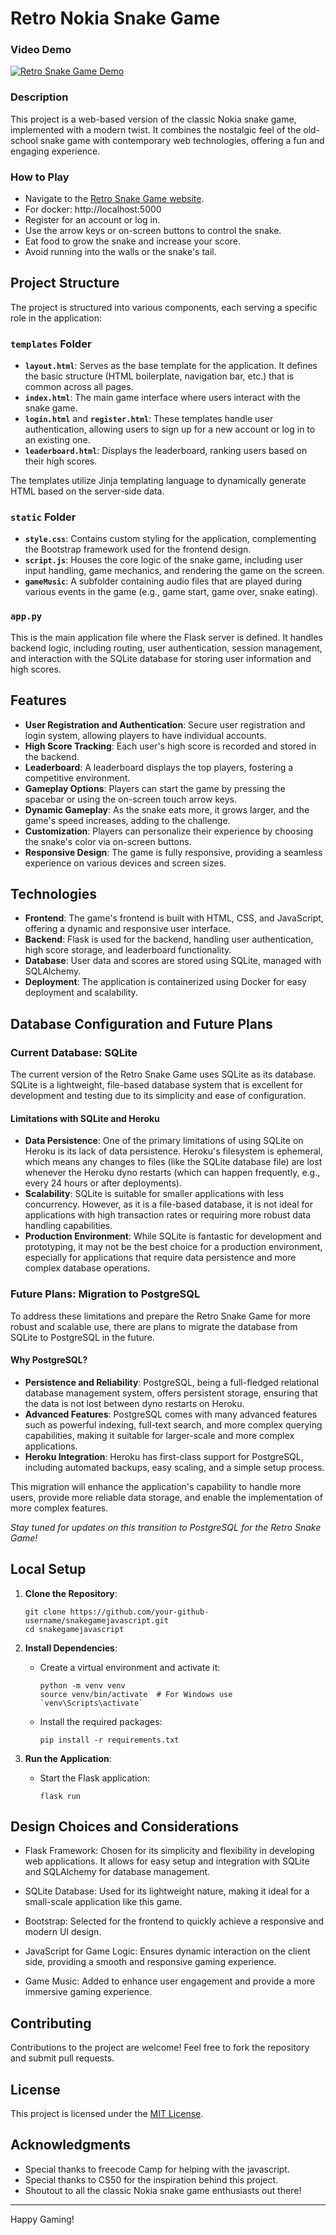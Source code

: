 # Retro Nokia Snake Game

### Video Demo
[![Retro Snake Game Demo](https://img.youtube.com/vi/ddp92Dnglds/0.jpg)](https://youtu.be/ddp92Dnglds?si=2pQWuN31bxPWCKNA)


### Description
This project is a web-based version of the classic Nokia snake game, implemented with a modern twist. It combines the nostalgic feel of the old-school snake game with contemporary web technologies, offering a fun and engaging experience. 

### How to Play
- Navigate to the [Retro Snake Game website](https://nokia-snake-game-09f6f3ef60b8.herokuapp.com/).
- For docker: http://localhost:5000
- Register for an account or log in.
- Use the arrow keys or on-screen buttons to control the snake.
- Eat food to grow the snake and increase your score.
- Avoid running into the walls or the snake's tail.

## Project Structure

The project is structured into various components, each serving a specific role in the application:

### `templates` Folder
- **`layout.html`**: Serves as the base template for the application. It defines the basic structure (HTML boilerplate, navigation bar, etc.) that is common across all pages.
- **`index.html`**: The main game interface where users interact with the snake game.
- **`login.html`** and **`register.html`**: These templates handle user authentication, allowing users to sign up for a new account or log in to an existing one.
- **`leaderboard.html`**: Displays the leaderboard, ranking users based on their high scores.

The templates utilize Jinja templating language to dynamically generate HTML based on the server-side data.

### `static` Folder
- **`style.css`**: Contains custom styling for the application, complementing the Bootstrap framework used for the frontend design.
- **`script.js`**: Houses the core logic of the snake game, including user input handling, game mechanics, and rendering the game on the screen.
- **`gameMusic`**: A subfolder containing audio files that are played during various events in the game (e.g., game start, game over, snake eating).

### `app.py`
This is the main application file where the Flask server is defined. It handles backend logic, including routing, user authentication, session management, and interaction with the SQLite database for storing user information and high scores.

## Features

- **User Registration and Authentication**: Secure user registration and login system, allowing players to have individual accounts.
- **High Score Tracking**: Each user's high score is recorded and stored in the backend.
- **Leaderboard**: A leaderboard displays the top players, fostering a competitive environment.
- **Gameplay Options**: Players can start the game by pressing the spacebar or using the on-screen touch arrow keys.
- **Dynamic Gameplay**: As the snake eats more, it grows larger, and the game's speed increases, adding to the challenge.
- **Customization**: Players can personalize their experience by choosing the snake's color via on-screen buttons.
- **Responsive Design**: The game is fully responsive, providing a seamless experience on various devices and screen sizes.

## Technologies

- **Frontend**: The game's frontend is built with HTML, CSS, and JavaScript, offering a dynamic and responsive user interface.
- **Backend**: Flask is used for the backend, handling user authentication, high score storage, and leaderboard functionality.
- **Database**: User data and scores are stored using SQLite, managed with SQLAlchemy.
- **Deployment**: The application is containerized using Docker for easy deployment and scalability.

## Database Configuration and Future Plans

### Current Database: SQLite

The current version of the Retro Snake Game uses SQLite as its database. SQLite is a lightweight, file-based database system that is excellent for development and testing due to its simplicity and ease of configuration.

#### Limitations with SQLite and Heroku

- **Data Persistence**: One of the primary limitations of using SQLite on Heroku is its lack of data persistence. Heroku's filesystem is ephemeral, which means any changes to files (like the SQLite database file) are lost whenever the Heroku dyno restarts (which can happen frequently, e.g., every 24 hours or after deployments).
- **Scalability**: SQLite is suitable for smaller applications with less concurrency. However, as it is a file-based database, it is not ideal for applications with high transaction rates or requiring more robust data handling capabilities.
- **Production Environment**: While SQLite is fantastic for development and prototyping, it may not be the best choice for a production environment, especially for applications that require data persistence and more complex database operations.

### Future Plans: Migration to PostgreSQL

To address these limitations and prepare the Retro Snake Game for more robust and scalable use, there are plans to migrate the database from SQLite to PostgreSQL in the future.

#### Why PostgreSQL?

- **Persistence and Reliability**: PostgreSQL, being a full-fledged relational database management system, offers persistent storage, ensuring that the data is not lost between dyno restarts on Heroku.
- **Advanced Features**: PostgreSQL comes with many advanced features such as powerful indexing, full-text search, and more complex querying capabilities, making it suitable for larger-scale and more complex applications.
- **Heroku Integration**: Heroku has first-class support for PostgreSQL, including automated backups, easy scaling, and a simple setup process.

This migration will enhance the application's capability to handle more users, provide more reliable data storage, and enable the implementation of more complex features.

_Stay tuned for updates on this transition to PostgreSQL for the Retro Snake Game!_


## Local Setup

1. **Clone the Repository**:
     ```
     git clone https://github.com/your-github-username/snakegamejavascript.git
     cd snakegamejavascript
     ```

2. **Install Dependencies**:
     - Create a virtual environment and activate it:
         ```
         python -m venv venv
         source venv/bin/activate  # For Windows use `venv\Scripts\activate`
         ```
     - Install the required packages:
         ```
         pip install -r requirements.txt
         ```

3. **Run the Application**:
     - Start the Flask application:
         ```
         flask run
         ```

## Design Choices and Considerations
- Flask Framework: Chosen for its simplicity and flexibility in developing web applications. It allows for easy setup and integration with SQLite and SQLAlchemy for database management.

- SQLite Database: Used for its lightweight nature, making it ideal for a small-scale application like this game.

- Bootstrap: Selected for the frontend to quickly achieve a responsive and modern UI design.

- JavaScript for Game Logic: Ensures dynamic interaction on the client side, providing a smooth and responsive gaming experience.

- Game Music: Added to enhance user engagement and provide a more immersive gaming experience.



## Contributing

Contributions to the project are welcome! Feel free to fork the repository and submit pull requests.

## License

This project is licensed under the [MIT License](LICENSE).

## Acknowledgments
- Special thanks to freecode Camp for helping with the javascript.
- Special thanks to CS50 for the inspiration behind this project.
- Shoutout to all the classic Nokia snake game enthusiasts out there!

---

Happy Gaming!
